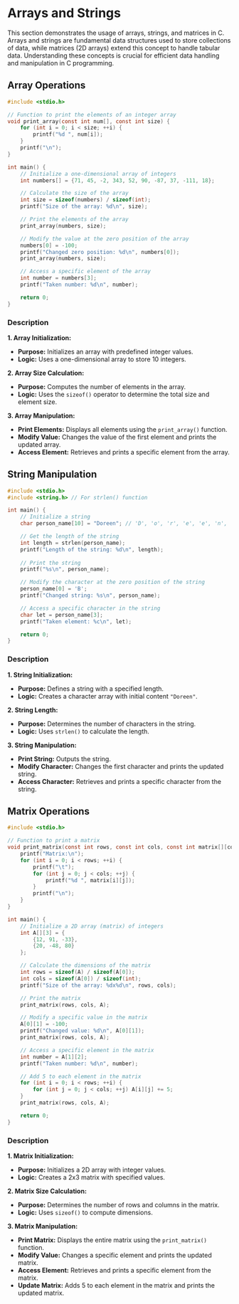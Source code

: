 # Arrays and Strings
This section demonstrates the usage of arrays, strings, and matrices in C. Arrays and strings are fundamental data structures used to store collections of data, while matrices (2D arrays) extend this concept to handle tabular data. Understanding these concepts is crucial for efficient data handling and manipulation in C programming.

## Array Operations
```c
#include <stdio.h>

// Function to print the elements of an integer array
void print_array(const int num[], const int size) {
    for (int i = 0; i < size; ++i) {
        printf("%d ", num[i]);
    }
    printf("\n");
}

int main() {
    // Initialize a one-dimensional array of integers
    int numbers[] = {71, 45, -2, 343, 52, 90, -87, 37, -111, 18}; 

    // Calculate the size of the array
    int size = sizeof(numbers) / sizeof(int);
    printf("Size of the array: %d\n", size);

    // Print the elements of the array
    print_array(numbers, size);

    // Modify the value at the zero position of the array
    numbers[0] = -100;
    printf("Changed zero position: %d\n", numbers[0]);
    print_array(numbers, size);

    // Access a specific element of the array
    int number = numbers[3];
    printf("Taken number: %d\n", number);

    return 0;
}
```

### Description
**1. Array Initialization:**
   - **Purpose:** Initializes an array with predefined integer values.
   - **Logic:** Uses a one-dimensional array to store 10 integers.

**2. Array Size Calculation:**
   - **Purpose:** Computes the number of elements in the array.
   - **Logic:** Uses the `sizeof()` operator to determine the total size and element size.

**3. Array Manipulation:**
   - **Print Elements:** Displays all elements using the `print_array()` function.
   - **Modify Value:** Changes the value of the first element and prints the updated array.
   - **Access Element:** Retrieves and prints a specific element from the array.

## String Manipulation
```c
#include <stdio.h>
#include <string.h> // For strlen() function

int main() {
    // Initialize a string
    char person_name[10] = "Doreen"; // 'D', 'o', 'r', 'e', 'e', 'n', '\0', '\0', '\0', '\0'

    // Get the length of the string
    int length = strlen(person_name);
    printf("Length of the string: %d\n", length);
    
    // Print the string
    printf("%s\n", person_name);

    // Modify the character at the zero position of the string
    person_name[0] = 'B';
    printf("Changed string: %s\n", person_name);

    // Access a specific character in the string
    char let = person_name[3];
    printf("Taken element: %c\n", let);

    return 0;
}
```

### Description
**1. String Initialization:**
   - **Purpose:** Defines a string with a specified length.
   - **Logic:** Creates a character array with initial content `"Doreen"`.

**2. String Length:**
   - **Purpose:** Determines the number of characters in the string.
   - **Logic:** Uses `strlen()` to calculate the length.

**3. String Manipulation:**
   - **Print String:** Outputs the string.
   - **Modify Character:** Changes the first character and prints the updated string.
   - **Access Character:** Retrieves and prints a specific character from the string.

## Matrix Operations
```c
#include <stdio.h>

// Function to print a matrix
void print_matrix(const int rows, const int cols, const int matrix[][cols]) {
    printf("Matrix:\n");
    for (int i = 0; i < rows; ++i) {
        printf("\t");
        for (int j = 0; j < cols; ++j) {
            printf("%d ", matrix[i][j]);
        }
        printf("\n");
    }
}

int main() {
    // Initialize a 2D array (matrix) of integers
    int A[][3] = {
        {12, 91, -33},
        {20, -48, 80}
    };

    // Calculate the dimensions of the matrix
    int rows = sizeof(A) / sizeof(A[0]);
    int cols = sizeof(A[0]) / sizeof(int);
    printf("Size of the array: %dx%d\n", rows, cols);

    // Print the matrix
    print_matrix(rows, cols, A);

    // Modify a specific value in the matrix
    A[0][1] = -100;
    printf("Changed value: %d\n", A[0][1]);
    print_matrix(rows, cols, A);

    // Access a specific element in the matrix
    int number = A[1][2];
    printf("Taken number: %d\n", number);

    // Add 5 to each element in the matrix
    for (int i = 0; i < rows; ++i) {
        for (int j = 0; j < cols; ++j) A[i][j] += 5;
    }
    print_matrix(rows, cols, A);

    return 0;
}
```

### Description
**1. Matrix Initialization:**
   - **Purpose:** Initializes a 2D array with integer values.
   - **Logic:** Creates a 2x3 matrix with specified values.

**2. Matrix Size Calculation:**
   - **Purpose:** Determines the number of rows and columns in the matrix.
   - **Logic:** Uses `sizeof()` to compute dimensions.

**3. Matrix Manipulation:**
   - **Print Matrix:** Displays the entire matrix using the `print_matrix()` function.
   - **Modify Value:** Changes a specific element and prints the updated matrix.
   - **Access Element:** Retrieves and prints a specific element from the matrix.
   - **Update Matrix:** Adds 5 to each element in the matrix and prints the updated matrix.
